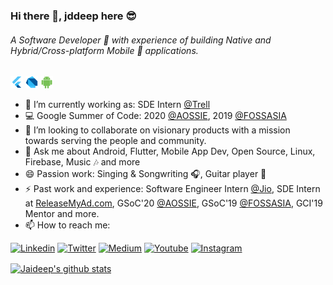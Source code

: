 ### Hi there 👋, jddeep here 😎️
###### A Software Developer 🚀 with experience of building Native and Hybrid/Cross-platform Mobile 📱 applications.

<code><img height="20" src="https://raw.githubusercontent.com/github/explore/80688e429a7d4ef2fca1e82350fe8e3517d3494d/topics/flutter/flutter.png"></code>
<code><img height="20" src="https://raw.githubusercontent.com/github/explore/80688e429a7d4ef2fca1e82350fe8e3517d3494d/topics/dart/dart.png"></code>
<code><img height="20" src="https://raw.githubusercontent.com/github/explore/80688e429a7d4ef2fca1e82350fe8e3517d3494d/topics/android/android.png"></code>

- 🔭 I’m currently working as: SDE Intern [@Trell](https://trell.co/)
- 💻 Google Summer of Code: 2020 [@AOSSIE](https://gitlab.com/aossie/monumento/-/blob/gsoc-20/docs/GSOC/2020/Jaideep.md), 2019 [@FOSSASIA](https://gist.github.com/jddeep/f577efa04baea912a44605fbbf7d8d91)
- 👯 I’m looking to collaborate on visionary products with a mission towards serving the people and community.
- 💬 Ask me about Android, Flutter, Mobile App Dev, Open Source, Linux, Firebase, Music 🎶️ and more
- 😄 Passion work: Singing & Songwriting 🎧️, Guitar player 🎸️
- ⚡ Past work and experience: Software Engineer Intern [@Jio](https://github.com/Reliance-Jio), SDE Intern at [ReleaseMyAd.com](https://releasemyad.com), GSoC'20 [@AOSSIE](https://aossie.gitlab.io/), GSoC'19 [@FOSSASIA](https://github.com/fossasia/), GCI'19 Mentor and more.
- 📫 How to reach me:

[![Linkedin](https://img.shields.io/badge/LinkedIn-blue.svg?style=for-the-badge&logo=linkedin)](https://www.linkedin.com/in/jaideep-prasad-117379167/)
[![Twitter](https://img.shields.io/badge/Twitter-skyblue.svg?style=for-the-badge&logo=twitter)](https://twitter.com/JaideepPrasad3)
[![Medium](https://img.shields.io/badge/medium-black.svg?style=for-the-badge&logo=medium)](https://medium.com/@jddeep003)
[![Youtube](https://img.shields.io/badge/Youtube-red.svg?style=for-the-badge&logo=youtube)](https://www.youtube.com/channel/UC9U4g_Daixay_RmY_ciAlMA?view_as=subscriber)
[![Instagram](https://img.shields.io/badge/Instagram-gray.svg?style=for-the-badge&logo=instagram)](https://www.instagram.com/jddeepofficial/)

<a href="https://github.com/jddeep">
 <img align="center" src="https://github-readme-stats.vercel.app/api?username=jddeep&show_icons=true&theme=dracula&line_height=27" alt="Jaideep's github stats"/>
</a>
<!-- <a href="https://github.com/jddeep">
  <img align="center" src="https://github-readme-stats.vercel.app/api/top-langs/?username=jddeep&theme=dark&hide_langs_below=1" />
</a> -->

<!--
**jddeep/jddeep** is a ✨ _special_ ✨ repository because its `README.md` (this file) appears on your GitHub profile.

Here are some ideas to get you started:

- 🔭 I’m currently working on ...
- 🌱 I’m currently learning ...
- 👯 I’m looking to collaborate on ...
- 🤔 I’m looking for help with ...
- 💬 Ask me about ...
- 📫 How to reach me: ...
- 😄 Pronouns: ...
- ⚡ Fun fact: ...
-->
